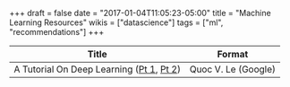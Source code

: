 +++
draft = false
date = "2017-01-04T11:05:23-05:00"
title = "Machine Learning Resources"
wikis = ["datascience"]
tags = ["ml", "recommendations"]
+++

| Title                       | Format |
|-----------------------------|--------|
| A Tutorial On Deep Learning ([Pt 1](http://cs.stanford.edu/~quocle/tutorial1.pdf), [Pt 2](http://cs.stanford.edu/~quocle/tutorial2.pdf))| Quoc V. Le (Google) | PDF    |
